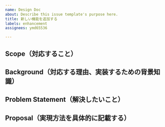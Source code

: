 ```yaml
---
name: Design Doc
about: Describe this issue template's purpose here.
title: 新しい機能を追加する
labels: enhancement
assignees: ymd65536

---
```


## Scope（対応すること）

## Background（対応する理由、実装するための背景知識）

## Problem Statement（解決したいこと）

## Proposal（実現方法を具体的に記載する）
